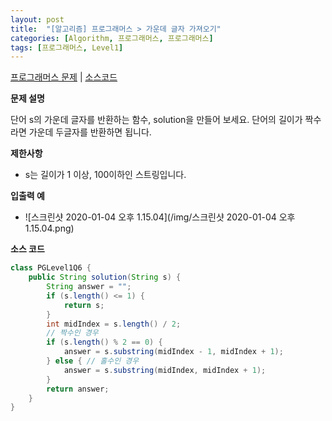 ```yaml
---
layout: post
title:  "[알고리즘] 프로그래머스 > 가운데 글자 가져오기"
categories: [Algorithm, 프로그래머스, 프로그래머스]
tags: [프로그래머스, Level1]
---
```


[프로그래머스 문제](https://programmers.co.kr/learn/courses/30/lessons/12903) | [소스코드](https://github.com/TaeHyungK/algorithm/blob/master/src/programmers/level1/PGLevel1Q6.java)

**문제 설명**

  단어 s의 가운데 글자를 반환하는 함수, solution을 만들어 보세요. 단어의 길이가 짝수라면 가운데 두글자를 반환하면 됩니다.

**제한사항**

 - s는 길이가 1 이상, 100이하인 스트링입니다.

**입출력 예**
- ![스크린샷 2020-01-04 오후 1.15.04](/img/스크린샷 2020-01-04 오후 1.15.04.png)

**소스 코드**

```java
class PGLevel1Q6 {
    public String solution(String s) {
        String answer = "";
        if (s.length() <= 1) {
            return s;
        }
        int midIndex = s.length() / 2;
        // 짝수인 경우
        if (s.length() % 2 == 0) {
            answer = s.substring(midIndex - 1, midIndex + 1);
        } else { // 홀수인 경우
            answer = s.substring(midIndex, midIndex + 1);
        }
        return answer;
    }
}
```